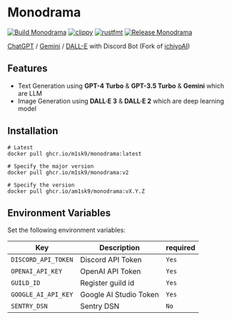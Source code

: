 # Monodrama

[![Build Monodrama](https://github.com/m1sk9/Monodrama/actions/workflows/build.yaml/badge.svg)](https://github.com/m1sk9/Monodrama/actions/workflows/build.yaml)
[![clippy](https://github.com/m1sk9/Monodrama/actions/workflows/clippy.yaml/badge.svg)](https://github.com/m1sk9/Monodrama/actions/workflows/clippy.yaml)
[![rustfmt](https://github.com/m1sk9/Monodrama/actions/workflows/fmt.yaml/badge.svg)](https://github.com/m1sk9/Monodrama/actions/workflows/fmt.yaml)
[![Release Monodrama](https://github.com/m1sk9/Monodrama/actions/workflows/release.yaml/badge.svg)](https://github.com/m1sk9/Monodrama/actions/workflows/release.yaml)

[ChatGPT](https://openai.com/chatgpt) / [Gemini](https://deepmind.google/technologies/gemini) / [DALL-E](https://openai.com/dall-e-3) with Discord Bot (Fork of [ichiyoAI](https://github.com/approvers/ichiyoAI))

## Features

- Text Generation using **GPT-4 Turbo** & **GPT-3.5 Turbo** & **Gemini** which are LLM
- Image Generation using **DALL·E 3** & **DALL·E 2** which are deep learning model

## Installation

```shell
# Latest
docker pull ghcr.io/m1sk9/monodrama:latest

# Specify the major version
docker pull ghcr.io/m1sk9/monodrama:v2

# Specify the version
docker pull ghcr.io/am1sk9/monodrama:vX.Y.Z
```

## Environment Variables
Set the following environment variables:


| Key                 | Description       | required |
|---------------------|-------------------|----------|
| `DISCORD_API_TOKEN` | Discord API Token | `Yes`    |
| `OPENAI_API_KEY`    | OpenAI API Token  | `Yes`    |
| `GUILD_ID` | Register guild id | `Yes` |
| `GOOGLE_AI_API_KEY` | Google AI Studio Token | `Yes`     |
| `SENTRY_DSN`        | Sentry DSN           | `No`     |
